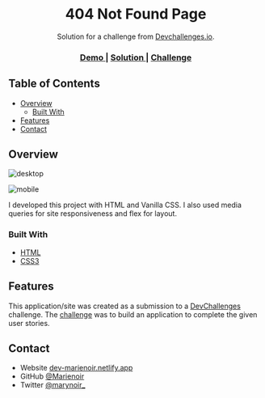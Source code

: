 <!-- Please update value in the {}  -->

<h1 align="center">404 Not Found Page</h1>

<div align="center">
   Solution for a challenge from  <a href="http://devchallenges.io" target="_blank">Devchallenges.io</a>.
</div>

<div align="center">
  <h3>
    <a href="https://mary-404-page.netlify.app">
      Demo
    </a>
    <span> | </span>
    <a href="https://github.com/Marienoir/404-Not-Found-Page">
      Solution
    </a>
    <span> | </span>
    <a href="https://devchallenges.io/challenges/wBunSb7FPrIepJZAg0sY">
      Challenge
    </a>
  </h3>
</div>

<!-- TABLE OF CONTENTS -->

## Table of Contents

- [Overview](#overview)
  - [Built With](#built-with)
- [Features](#features)
- [Contact](#contact)

<!-- OVERVIEW -->

## Overview

![desktop](https://user-images.githubusercontent.com/40265625/135080815-7fca0fcb-2445-4e07-ada6-e1f17cc585dc.PNG)

![mobile](https://user-images.githubusercontent.com/40265625/135080491-58b5ce04-199a-453c-a6d5-288358e72f30.PNG)

I developed this project with HTML and Vanilla CSS. I also used media queries for site responsiveness and flex for layout.

### Built With

<!-- This section should list any major frameworks that you built your project using. Here are a few examples.-->

- [HTML](https://developer.mozilla.org/en-US/docs/Learn/Getting_started_with_the_web/HTML_basics)
- [CSS3](https://developer.mozilla.org/en-US/docs/Learn/CSS/First_steps)

## Features

<!-- List the features of your application or follow the template. Don't share the figma file here :) -->

This application/site was created as a submission to a [DevChallenges](https://devchallenges.io/challenges) challenge. The [challenge](https://devchallenges.io/challenges/wBunSb7FPrIepJZAg0sY) was to build an application to complete the given user stories.


## Contact

- Website [dev-marienoir.netlify.app](https://dev-marienoir.netlify.app)
- GitHub [@Marienoir](https://github.com/Marienoir)
- Twitter [@marynoir_](https://twitter.com/marynoir_)
